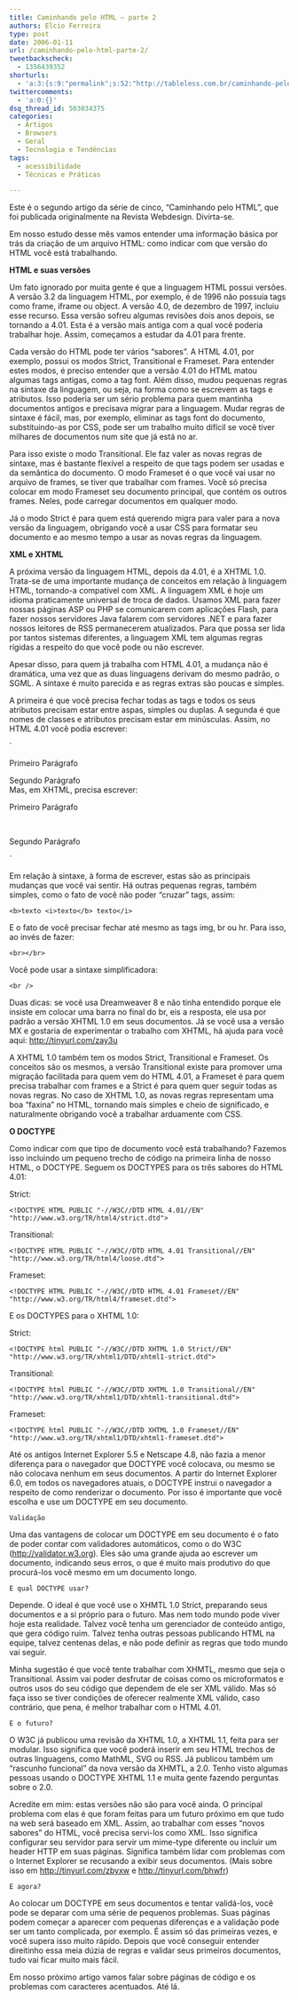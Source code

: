 ```yaml
---
title: Caminhando pelo HTML – parte 2
authors: Elcio Ferreira
type: post
date: 2006-01-11
url: /caminhando-pelo-html-parte-2/
tweetbackscheck:
  - 1356439352
shorturls:
  - 'a:3:{s:9:"permalink";s:52:"http://tableless.com.br/caminhando-pelo-html-parte-2";s:7:"tinyurl";s:26:"http://tinyurl.com/3los28n";s:4:"isgd";s:19:"http://is.gd/oCa8bL";}'
twittercomments:
  - 'a:0:{}'
dsq_thread_id: 503034375
categories:
  - Artigos
  - Browsers
  - Geral
  - Tecnologia e Tendências
tags:
  - acessibilidade
  - Técnicas e Práticas

---
```

Este é o segundo artigo da série de cinco, &#8220;Caminhando pelo HTML&#8221;, que foi publicada originalmente na Revista Webdesign. Divirta-se.

<!--more-->

Em nosso estudo desse mês vamos entender uma informação básica por trás da criação de um arquivo HTML: como indicar com que versão do HTML você está trabalhando.

**HTML e suas versões**

Um fato ignorado por muita gente é que a linguagem HTML possui versões. A versão 3.2 da linguagem HTML, por exemplo, é de 1996 não possuía tags como frame, iframe ou object. A versão 4.0, de dezembro de 1997, incluiu esse recurso. Essa versão sofreu algumas revisões dois anos depois, se tornando a 4.01. Esta é a versão mais antiga com a qual você poderia trabalhar hoje. Assim, começamos a estudar da 4.01 para frente.

Cada versão do HTML pode ter vários “sabores”. A HTML 4.01, por exemplo, possui os modos Strict, Transitional e Frameset. Para entender estes modos, é preciso entender que a versão 4.01 do HTML matou algumas tags antigas, como a tag font. Além disso, mudou pequenas regras na sintaxe da linguagem, ou seja, na forma como se escrevem as tags e atributos. Isso poderia ser um sério problema para quem mantinha documentos antigos e precisava migrar para a linguagem. Mudar regras de sintaxe é fácil, mas, por exemplo, eliminar as tags font do documento, substituindo-as por CSS, pode ser um trabalho muito difícil se você tiver milhares de documentos num site que já está no ar.

Para isso existe o modo Transitional. Ele faz valer as novas regras de sintaxe, mas é bastante flexível a respeito de que tags podem ser usadas e da semântica do documento. O modo Frameset é o que você vai usar no arquivo de frames, se tiver que trabalhar com frames. Você só precisa colocar em modo Frameset seu documento principal, que contém os outros frames. Neles, pode carregar documentos em qualquer modo.

Já o modo Strict é para quem está querendo migra para valer para a nova versão da linguagem, obrigando você a usar CSS para formatar seu documento e ao mesmo tempo a usar as novas regras da linguagem.

**XML e XHTML**

A próxima versão da linguagem HTML, depois da 4.01, é a XHTML 1.0. Trata-se de uma importante mudança de conceitos em relação à linguagem HTML, tornando-a compatível com XML. A linguagem XML é hoje um idioma praticamente universal de troca de dados. Usamos XML para fazer nossas páginas ASP ou PHP se comunicarem com aplicações Flash, para fazer nossos servidores Java falarem com servidores .NET e para fazer nossos leitores de RSS permanecerem atualizados. Para que possa ser lida por tantos sistemas diferentes, a linguagem XML tem algumas regras rígidas a respeito do que você pode ou não escrever.

Apesar disso, para quem já trabalha com HTML 4.01, a mudança não é dramática, uma vez que as duas linguagens derivam do mesmo padrão, o SGML. A sintaxe é muito parecida e as regras extras são poucas e simples.

A primeira é que você precisa fechar todas as tags e todos os seus atributos precisam estar entre aspas, simples ou duplas. A segunda é que nomes de classes e atributos precisam estar em minúsculas. Assim, no HTML 4.01 você podia escrever:

`<P CLASS=um>Primeiro Parágrafo<br />
<p class=dois>Segundo Parágrafo<br />
Mas, em XHTML, precisa escrever:<br />
<p class="um">Primeiro Parágrafo</p><br />
<p class="dois">Segundo Parágrafo</p>`

Em relação à sintaxe, à forma de escrever, estas são as principais mudanças que você vai sentir. Há outras pequenas regras, também simples, como o fato de você não poder “cruzar” tags, assim:

`<b>texto <i>texto</b> texto</i>`

E o fato de você precisar fechar até mesmo as tags img, br ou hr. Para isso, ao invés de fazer:

`<br></br>`

Você pode usar a sintaxe simplificadora:

`<br />`

Duas dicas: se você usa Dreamweaver 8 e não tinha entendido porque ele insiste em colocar uma barra no final do br, eis a resposta, ele usa por padrão a versão XHTML 1.0 em seus documentos. Já se você usa a versão MX e gostaria de experimentar o trabalho com XHTML, há ajuda para você aqui: http://tinyurl.com/zay3u

A XHTML 1.0 também tem os modos Strict, Transitional e Frameset. Os conceitos são os mesmos, a versão Transitional existe para promover uma migração facilitada para quem vem do HTML 4.01, a Frameset é para quem precisa trabalhar com frames e a Strict é para quem quer seguir todas as novas regras. No caso de XHTML 1.0, as novas regras representam uma boa “faxina” no HTML, tornando mais simples e cheio de significado, e naturalmente obrigando você a trabalhar arduamente com CSS.

**O DOCTYPE**

Como indicar com que tipo de documento você está trabalhando? Fazemos isso incluindo um pequeno trecho de código na primeira linha de nosso HTML, o DOCTYPE. Seguem os DOCTYPES para os três sabores do HTML 4.01:

Strict:
  
`<!DOCTYPE HTML PUBLIC "-//W3C//DTD HTML 4.01//EN" "http://www.w3.org/TR/html4/strict.dtd">`

Transitional:
  
`<!DOCTYPE HTML PUBLIC "-//W3C//DTD HTML 4.01 Transitional//EN" "http://www.w3.org/TR/html4/loose.dtd">`

Frameset:
  
`<!DOCTYPE HTML PUBLIC "-//W3C//DTD HTML 4.01 Frameset//EN" "http://www.w3.org/TR/html4/frameset.dtd">`

E os DOCTYPES para o XHTML 1.0:

Strict:
  
`<!DOCTYPE html PUBLIC "-//W3C//DTD XHTML 1.0 Strict//EN" "http://www.w3.org/TR/xhtml1/DTD/xhtml1-strict.dtd">`

Transitional:
  
`<!DOCTYPE html PUBLIC "-//W3C//DTD XHTML 1.0 Transitional//EN" "http://www.w3.org/TR/xhtml1/DTD/xhtml1-transitional.dtd">`

Frameset:
  
`<!DOCTYPE html PUBLIC "-//W3C//DTD XHTML 1.0 Frameset//EN" "http://www.w3.org/TR/xhtml1/DTD/xhtml1-frameset.dtd">`

Até os antigos Internet Explorer 5.5 e Netscape 4.8, não fazia a menor diferença para o navegador que DOCTYPE você colocava, ou mesmo se não colocava nenhum em seus documentos. A partir do Internet Explorer 6.0, em todos os navegadores atuais, o DOCTYPE instrui o navegador a respeito de como renderizar o documento. Por isso é importante que você escolha e use um DOCTYPE em seu documento.

`Validação`

Uma das vantagens de colocar um DOCTYPE em seu documento é o fato de poder contar com validadores automáticos, como o do W3C (http://validator.w3.org). Eles são uma grande ajuda ao escrever um documento, indicando seus erros, o que é muito mais produtivo do que procurá-los você mesmo em um documento longo.

`E qual DOCTYPE usar?`

Depende. O ideal é que você use o XHMTL 1.0 Strict, preparando seus documentos e a si próprio para o futuro. Mas nem todo mundo pode viver hoje esta realidade. Talvez você tenha um gerenciador de conteúdo antigo, que gera código ruim. Talvez tenha outras pessoas publicando HTML na equipe, talvez centenas delas, e não pode definir as regras que todo mundo vai seguir.
  
Minha sugestão é que você tente trabalhar com XHMTL, mesmo que seja o Transitional. Assim vai poder desfrutar de coisas como os microformatos e outros usos do seu código que dependem de ele ser XML válido. Mas só faça isso se tiver condições de oferecer realmente XML válido, caso contrário, que pena, é melhor trabalhar com o HTML 4.01.

`E o futuro?`

O W3C já publicou uma revisão da XHTML 1.0, a XHTML 1.1, feita para ser modular. Isso significa que você poderá inserir em seu HTML trechos de outras linguagens, como MathML, SVG ou RSS. Já publicou também um “rascunho funcional” da nova versão da XHMTL, a 2.0. Tenho visto algumas pessoas usando o DOCTYPE XHTML 1.1 e muita gente fazendo perguntas sobre o 2.0.
  
Acredite em mim: estas versões não são para você ainda. O principal problema com elas é que foram feitas para um futuro próximo em que tudo na web será baseado em XML. Assim, ao trabalhar com esses “novos sabores” do HTML, você precisa servi-los como XML. Isso significa configurar seu servidor para servir um mime-type diferente ou incluir um header HTTP em suas páginas. Significa também lidar com problemas com o Internet Explorer se recusando a exibir seus documentos. (Mais sobre isso em http://tinyurl.com/zbyxw e http://tinyurl.com/bhwfr)

`E agora?`

Ao colocar um DOCTYPE em seus documentos e tentar validá-los, você pode se deparar com uma série de pequenos problemas. Suas páginas podem começar a aparecer com pequenas diferenças e a validação pode ser um tanto complicada, por exemplo. É assim só das primeiras vezes, e você supera isso muito rápido. Depois que você conseguir entender direitinho essa meia dúzia de regras e validar seus primeiros documentos, tudo vai ficar muito mais fácil.
  
Em nosso próximo artigo vamos falar sobre páginas de código e os problemas com caracteres acentuados. Até lá.